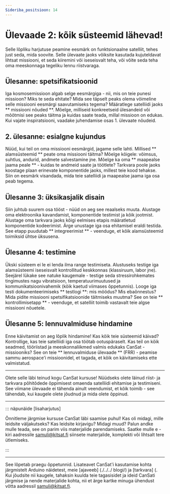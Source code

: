 ```yaml
---
Sideriba_positsioon: 14
---
```


# Ülevaade 2: kõik süsteemid lähevad!

Selle lõpliku harjutuse peamine eesmärk on funktsionaalne satelliit, tehes just seda, mida soovite. Selle ülevaate jaoks võiksite kasutada kujuteldavat lihtsat missiooni, et seda kiiremini või iseseisvalt teha, või võite seda teha oma meeskonnaga tegeliku lennu riistvaraga.

## Ülesanne: spetsifikatsioonid

Iga kosmosemissioon algab selge eesmärgiga - nii, mis on teie punesi missioon? Miks te seda ehitate? Mida see täpselt peaks olema võimeline selle missiooni eesmärgi saavutamiseks tegema?
Määratlege satelliidi jaoks ** missiooni nõuded **. Mõelge, milliseid konkreetseid ülesandeid või mõõtmisi see peaks täitma ja kuidas saate teada, millal missioon on edukas. Kui vajate inspiratsiooni, vaadake juhendamise osas 1. ülevaate nõudeid.


## 2. ülesanne: esialgne kujundus

Nüüd, kui teil on oma missiooni eesmärgid, jagame selle lahti. Millised ** alamsüsteemid ** peate oma missiooni täitma? Mõelge kõigele: võimsus, suhtlus, andurid, andmete salvestamine jne.
Mõelge ka oma ** maapealse jaama peale ** - kuidas te andmeid saate ja töötlete? Tarkvara poole jaoks koostage plaan erinevate komponentide jaoks, millest teie kood tehakse. Siin on eesmärk visandada, mida teie satelliidi ja maapealse jaama iga osa peab tegema.


## Ülesanne 3: üksikasjalik disain

Siin juhtub suurem osa tööst - nüüd on aeg see reaalseks muuta. Alustage oma elektroonika kavandamist, komponentide testimist ja kõik jootmist.
Alustage oma tarkvara jaoks kõigi eelmises etapis määratletud komponentide kodeerimist. Ärge unustage iga osa ehitamisel eraldi testida. See etapp puudutab ** integreerimist ** - veenduge, et kõik alamsüsteemid toimiksid ühtse üksusena.

## Ülesanne 4: testimine

Ükski süsteem ei le ei lenda ilma range testimiseta. Alustuseks testige iga alamsüsteemi iseseisvalt kontrollitud keskkonnas (klassiruum, labor jne). Seejärel lükake see natuke kaugemale - testige seda stressirohkemates tingimustes nagu vibratsioon, temperatuurimuutused ja kommunikatsioonivahemik (kõik kaetud viimases õppetunnis).
Looge iga testi dokumenteerimiseks ** testlogi **: mis möödus? Mis ebaõnnestus? Mida pidite missiooni spetsifikatsioonide täitmiseks muutma? See on teie ** kontrollimisetapp ** - veenduge, et satelliit toimib vastavalt teie algse missiooni nõuetele.

## Ülesanne 5: lennuvalmiduse hindamine

Enne käivitamist on aeg lõplik hindamine! Kas kõik teie süsteemid käivad? Kontrollige, kas teie satelliidi iga osa töötab ootuspäraselt. Kas teil on kõik seadmed, tööriistad ja meeskonnaliikmed valmis edukaks CanSat -missiooniks?
See on teie ** lennuvalmiduse ülevaade ** (FRR) - peamise sammu aerospace'i missioonidel, et tagada, et kõik on käivitamiseks ette valmistatud.

---
Olete selle läbi teinud kogu CanSat kursuse! Nüüdseks olete läinud riist- ja tarkvara põhitõdede õppimisest omaenda satelliidi ehitamise ja testimiseni. See viimane ülevaade ei tähenda ainult veendumist, et kõik toimib - see tähendab, kui kaugele olete jõudnud ja mida olete õppinud.

---

::: näpunäide [lisaharjutus]

Õnnitleme järgmise kursuse CanSat läbi saamise puhul! Kas oli midagi, mille leidsite väljakutseks? Kas leidsite kirjavigu? Midagi muud? Palun andke mulle teada, see on parim viis materjalide parendamiseks. Saatke mulle e -kiri aadressile samuli@kitsat.fi siinsete materjalide, komplekti või lihtsalt tere ütlemiseks.

:::


---

See lõpetab praegu õppetunnid. Lisateavet CanSat'i kasutamise kohta järgmistelt Arduino näidetest, meie [ajaveeb] (./../../ blogi/) ja [tarkvara] (. Kui jõudsite nii kaugele, tahaksin kuulda teie tagasisidet ja ideid CanSati järgmise ja nende materjalide kohta, nii et ärge kartke minuga ühendust võtta aadressil samuli@kitsat.fi.